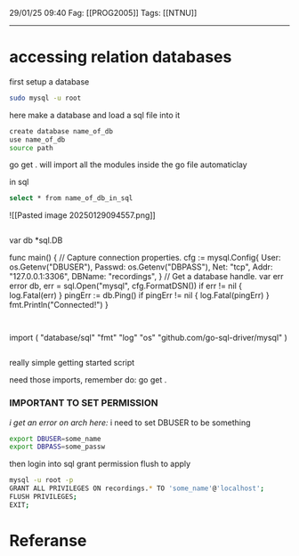 29/01/25 09:40
Fag: [[PROG2005]]
Tags: [[NTNU]]
___
# accessing relation databases

first setup a database

```bash
sudo mysql -u root
```

here make a database
and load a sql file into it

```bash
create database name_of_db
use name_of_db
source path
```

go get .
will import all the modules inside the go file automaticlay

in sql
```bash
select * from name_of_db_in_sql
```
![[Pasted image 20250129094557.png]]

```go
```
var db *sql.DB

func main() {
    // Capture connection properties.
    cfg := mysql.Config{
        User:   os.Getenv("DBUSER"),
        Passwd: os.Getenv("DBPASS"),
        Net:    "tcp",
        Addr:   "127.0.0.1:3306",
        DBName: "recordings",
    }
    // Get a database handle.
    var err error
    db, err = sql.Open("mysql", cfg.FormatDSN())
    if err != nil {
        log.Fatal(err)
    }
    pingErr := db.Ping()
    if pingErr != nil {
        log.Fatal(pingErr)
    }
    fmt.Println("Connected!")
}
```
```

```go
```

import (
    "database/sql"
    "fmt"
    "log"
    "os"
    "github.com/go-sql-driver/mysql"
)
```
```

really simple getting started script

need those imports, remember do: go get .

### IMPORTANT TO SET PERMISSION
*i get an error on arch here:*
i need to set DBUSER to be something
```bash
export DBUSER=some_name
export DBPASS=some_passw
```

then login into sql
grant permission
flush to apply

```bash
mysql -u root -p
GRANT ALL PRIVILEGES ON recordings.* TO 'some_name'@'localhost';
FLUSH PRIVILEGES;
EXIT;
```





# Referanse

